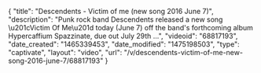 {
    "title": "Descendents - Victim of me (new song 2016 June 7)",
    "description": "Punk rock band Descendents released a new song \u201cVictim Of Me\u201d today (June 7) off the band's forthcoming album Hypercaffium Spazzinate, due out July 29th ...",
    "videoid": "68817193",
    "date_created": "1465339453",
    "date_modified": "1475198503",
    "type": "captivate",
    "layout": "video",
    "url": "\/v\/descendents-victim-of-me-new-song-2016-june-7\/68817193"
}